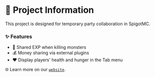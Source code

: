 # 🎉 Project Information

This project is designed for temporary party collaboration in SpigotMC.

### ✨ Features

- 🧟 Shared EXP when killing monsters  
- 💰 Money sharing via external plugins  
- ❤️ Display players' health and hunger in the Tab menu  

🌐 Learn more on our [`website`](https://mcengine.github.io/party-website/).

